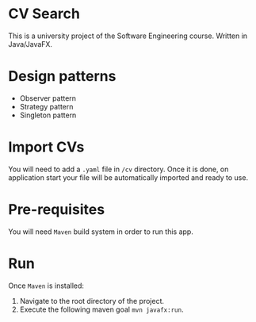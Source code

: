 # CV Search
This is a university project of the Software Engineering course. Written in Java/JavaFX.

# Design patterns
- Observer pattern
- Strategy pattern
- Singleton pattern

# Import CVs
You will need to add a `.yaml` file in `/cv` directory.
Once it is done, on application start your file will be automatically imported and ready to use.

# Pre-requisites
You will need `Maven` build system in order to run this app.

# Run
Once `Maven` is installed:
1) Navigate to the root directory of the project.
2) Execute the following maven goal `mvn javafx:run`.